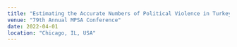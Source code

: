 ```yaml
---
title: "Estimating the Accurate Numbers of Political Violence in Turkey by Merging Conflict Event Datasets"
venue: "79th Annual MPSA Conference"
date: 2022-04-01
location: "Chicago, IL, USA"
---
```

